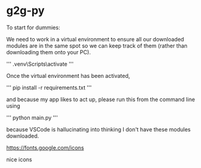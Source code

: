 # g2g-py
To start for dummies:

We need to work in a virtual environment to ensure all our downloaded modules are in the same spot so we can keep track of them (rather than downloading them onto your PC).

'''
.venv\Scripts\activate
'''

Once the virtual environment has been activated,

'''
pip install -r requirements.txt
'''

and because my app likes to act up, please run this from the command line using

'''
python main.py
'''

because VSCode is hallucinating into thinking I don't have these modules downloaded.

https://fonts.google.com/icons

nice icons